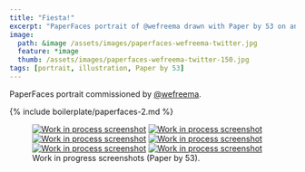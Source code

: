 ```yaml
---
title: "Fiesta!"
excerpt: "PaperFaces portrait of @wefreema drawn with Paper by 53 on an iPad."
image: 
  path: &image /assets/images/paperfaces-wefreema-twitter.jpg 
  feature: *image
  thumb: /assets/images/paperfaces-wefreema-twitter-150.jpg
tags: [portrait, illustration, Paper by 53]
---
```


PaperFaces portrait commissioned by [@wefreema](http://twitter.com/wefreema).

{% include boilerplate/paperfaces-2.md %}

<figure class="half">
	<a href="{{ site.url }}/assets/images/paperfaces-wefreema-process-1-lg.jpg"><img src="{{ site.url }}/assets/images/paperfaces-wefreema-process-1-600.jpg" alt="Work in process screenshot"></a>
	<a href="{{ site.url }}/assets/images/paperfaces-wefreema-process-2-lg.jpg"><img src="{{ site.url }}/assets/images/paperfaces-wefreema-process-2-600.jpg" alt="Work in process screenshot"></a>
	<a href="{{ site.url }}/assets/images/paperfaces-wefreema-process-3-lg.jpg"><img src="{{ site.url }}/assets/images/paperfaces-wefreema-process-3-600.jpg" alt="Work in process screenshot"></a>
	<a href="{{ site.url }}/assets/images/paperfaces-wefreema-process-4-lg.jpg"><img src="{{ site.url }}/assets/images/paperfaces-wefreema-process-4-600.jpg" alt="Work in process screenshot"></a>
	<a href="{{ site.url }}/assets/images/paperfaces-wefreema-process-5-lg.jpg"><img src="{{ site.url }}/assets/images/paperfaces-wefreema-process-5-600.jpg" alt="Work in process screenshot"></a>
	<a href="{{ site.url }}/assets/images/paperfaces-wefreema-process-6-lg.jpg"><img src="{{ site.url }}/assets/images/paperfaces-wefreema-process-6-600.jpg" alt="Work in process screenshot"></a>
	<figcaption>Work in progress screenshots (Paper by 53).</figcaption>
</figure>
